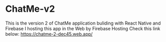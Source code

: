 # ChatMe-v2
This is the version 2 of ChatMe application buliding with React Native and Firebase
I hosting this app in the Web by Firebase Hosting
Check this link below: https://chatme-2-dec45.web.app/

